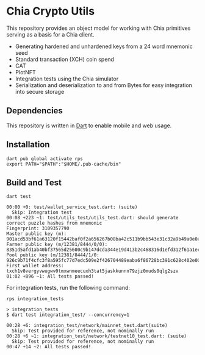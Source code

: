 # Chia Crypto Utils

This repository provides an object model for working with Chia primitives serving as a basis for a Chia client.

- Generating hardened and unhardened keys from a 24 word mnemonic seed
- Standard transaction (XCH) coin spend
- CAT
- PlotNFT
- Integration tests using the Chia simulator
- Serialization and deserialization to and from Bytes for easy integration into secure storage

## Dependencies

This repository is written in [Dart](https://dart.dev/get-dart) to enable mobile and web usage.

## Installation

```console
dart pub global activate rps
export PATH="$PATH":"$HOME/.pub-cache/bin"
```

## Build and Test

```console
dart test

00:00 +0: test/wallet_service_test.dart: (suite)
  Skip: Integration test
00:08 +223 ~1: test/utils_test/utils_test.dart: should generate correct puzzle hashes from mnemonic
Fingerprint: 3109357790
Master public key (m): 901acd53bf61a63120f15442baf0f2a656267b08ba42c511b9bb543e31c32a9b49a0e0aa5e897bc81878d703fcd889f3
Farmer public key (m/12381/8444/0/0): 8351d5afd1ab40bf37565d25600c9b147dcda344e19d413b2c468316d1efd312f61a1eca02a74f8d5f0d6e79911c23ca
Pool public key (m/12381/8444/1/0: 926c9b71f4cfc3f8a595fc77d7edc509e2f426704489eaba6f86728bc391c628c402e00190ba3617931649d8c53b5520
First wallet address: txch1v8vergyvwugwv0tmxwnmeecuxh3tat5jaskkunnn79zjz0muds0qlg2szv
01:02 +896 ~1: All tests passed!
```

For integration tests, run the following command:

```console
rps integration_tests

> integration_tests
$ dart test integration_test/ --concurrency=1

00:28 +6: integration_test/network/mainnet_test.dart(suite)
  Skip: Test provided for reference, not nominally run
00:28 +6 ~1: integration_test/network/testnet10_test.dart: (suite)
  Skip: Test provided for reference, not nominally run
00:47 +14 ~2: All tests passed!
```
